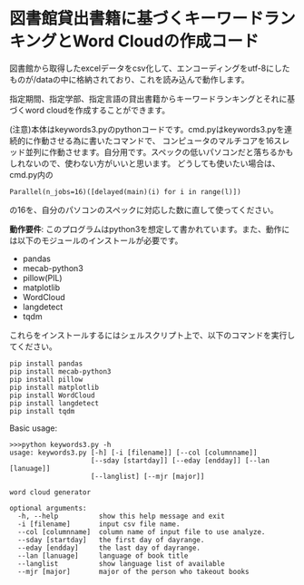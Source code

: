 # 図書館貸出書籍に基づくキーワードランキングとWord Cloudの作成コード

図書館から取得したexcelデータをcsv化して、エンコーディングをutf-8にしたものが/dataの中に格納されており、これを読み込んで動作します。

指定期間、指定学部、指定言語の貸出書籍からキーワードランキングとそれに基づくword cloudを作成することができます。

(注意)本体はkeywords3.pyのpythonコードです。cmd.pyはkeywords3.pyを連続的に作動させる為に書いたコマンドで、
コンピュータのマルチコアを16スレッド並列に作動させます。自分用です。スペックの低いパソコンだと落ちるかもしれないので、使わない方がいいと思います。
どうしても使いたい場合は、cmd.py内の
```
Parallel(n_jobs=16)([delayed(main)(i) for i in range(l)])
```
の16を、自分のパソコンのスペックに対応した数に直して使ってください。


**動作要件**:
このプログラムはpython3を想定して書かれています。また、動作には以下のモジュールのインストールが必要です。
- pandas
- mecab-python3
- pillow(PIL)
- matplotlib
- WordCloud
- langdetect
- tqdm

これらをインストールするにはシェルスクリプト上で、以下のコマンドを実行してください。
```
pip install pandas
pip install mecab-python3
pip install pillow
pip install matplotlib
pip install WordCloud
pip install langdetect
pip install tqdm

```

Basic usage:
```
>>>python keywords3.py -h
usage: keywords3.py [-h] [-i [filename]] [--col [columnname]]
                    [--sday [startday]] [--eday [endday]] [--lan [lanuage]]
                    [--langlist] [--mjr [major]]

word cloud generator

optional arguments:
  -h, --help          show this help message and exit
  -i [filename]       input csv file name.
  --col [columnname]  column name of input file to use analyze.
  --sday [startday]   the first day of dayrange.
  --eday [endday]     the last day of dayrange.
  --lan [lanuage]     language of book title
  --langlist          show language list of available
  --mjr [major]       major of the person who takeout books
```

